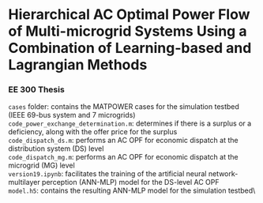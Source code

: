 # Hierarchical AC Optimal Power Flow of Multi-microgrid Systems Using a Combination of Learning-based and Lagrangian Methods
### EE 300 Thesis

`cases` folder: contains the MATPOWER cases for the simulation testbed (IEEE 69-bus system and 7 microgrids)\
`code_power_exchange_determination.m`: determines if there is a surplus or a deficiency, along with the offer price for the surplus\
`code_dispatch_ds.m`: performs an AC OPF for economic dispatch at the distribution system (DS) level\
`code_dispatch_mg.m`: performs an AC OPF for economic dispatch at the microgrid (MG) level\
`version19.ipynb`: facilitates the training of the artificial neural network-multilayer perception (ANN-MLP) model for the DS-level AC OPF\
`model.h5`: contains the resulting ANN-MLP model for the simulation testbed\
